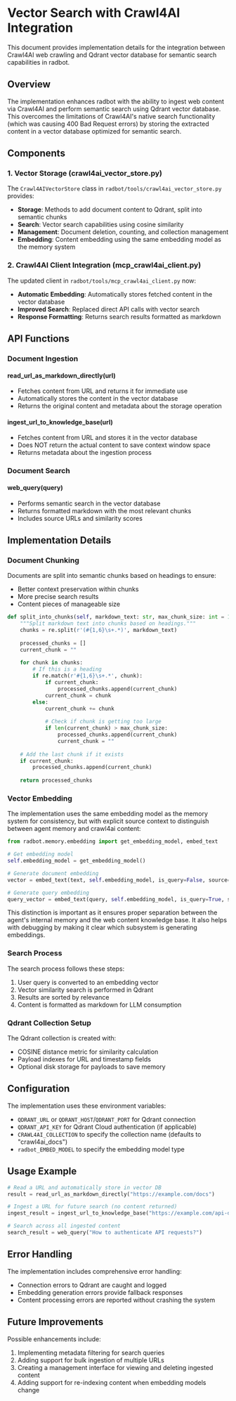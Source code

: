 # Vector Search with Crawl4AI Integration

This document provides implementation details for the integration between Crawl4AI web crawling and Qdrant vector database for semantic search capabilities in radbot.

## Overview

The implementation enhances radbot with the ability to ingest web content via Crawl4AI and perform semantic search using Qdrant vector database. This overcomes the limitations of Crawl4AI's native search functionality (which was causing 400 Bad Request errors) by storing the extracted content in a vector database optimized for semantic search.

## Components

### 1. Vector Storage (crawl4ai_vector_store.py)

The `Crawl4AIVectorStore` class in `radbot/tools/crawl4ai_vector_store.py` provides:

- **Storage**: Methods to add document content to Qdrant, split into semantic chunks
- **Search**: Vector search capabilities using cosine similarity
- **Management**: Document deletion, counting, and collection management
- **Embedding**: Content embedding using the same embedding model as the memory system

### 2. Crawl4AI Client Integration (mcp_crawl4ai_client.py)

The updated client in `radbot/tools/mcp_crawl4ai_client.py` now:

- **Automatic Embedding**: Automatically stores fetched content in the vector database
- **Improved Search**: Replaced direct API calls with vector search
- **Response Formatting**: Returns search results formatted as markdown

## API Functions

### Document Ingestion

#### read_url_as_markdown_directly(url)
- Fetches content from URL and returns it for immediate use
- Automatically stores the content in the vector database
- Returns the original content and metadata about the storage operation

#### ingest_url_to_knowledge_base(url)
- Fetches content from URL and stores it in the vector database
- Does NOT return the actual content to save context window space
- Returns metadata about the ingestion process

### Document Search

#### web_query(query)
- Performs semantic search in the vector database
- Returns formatted markdown with the most relevant chunks
- Includes source URLs and similarity scores

## Implementation Details

### Document Chunking

Documents are split into semantic chunks based on headings to ensure:
- Better context preservation within chunks
- More precise search results
- Content pieces of manageable size

```python
def split_into_chunks(self, markdown_text: str, max_chunk_size: int = 1000) -> List[str]:
    """Split markdown text into chunks based on headings."""
    chunks = re.split(r'(#{1,6}\s+.*)', markdown_text)
    
    processed_chunks = []
    current_chunk = ""
    
    for chunk in chunks:
        # If this is a heading
        if re.match(r'#{1,6}\s+.*', chunk):
            if current_chunk:
                processed_chunks.append(current_chunk)
            current_chunk = chunk
        else:
            current_chunk += chunk
            
            # Check if chunk is getting too large
            if len(current_chunk) > max_chunk_size:
                processed_chunks.append(current_chunk)
                current_chunk = ""
    
    # Add the last chunk if it exists
    if current_chunk:
        processed_chunks.append(current_chunk)
    
    return processed_chunks
```

### Vector Embedding

The implementation uses the same embedding model as the memory system for consistency, but with explicit source context to distinguish between agent memory and crawl4ai content:

```python
from radbot.memory.embedding import get_embedding_model, embed_text

# Get embedding model
self.embedding_model = get_embedding_model()

# Generate document embedding
vector = embed_text(text, self.embedding_model, is_query=False, source="crawl4ai")

# Generate query embedding
query_vector = embed_text(query, self.embedding_model, is_query=True, source="crawl4ai")
```

This distinction is important as it ensures proper separation between the agent's internal memory and the web content knowledge base. It also helps with debugging by making it clear which subsystem is generating embeddings.

### Search Process

The search process follows these steps:

1. User query is converted to an embedding vector
2. Vector similarity search is performed in Qdrant
3. Results are sorted by relevance
4. Content is formatted as markdown for LLM consumption

### Qdrant Collection Setup

The Qdrant collection is created with:
- COSINE distance metric for similarity calculation
- Payload indexes for URL and timestamp fields
- Optional disk storage for payloads to save memory

## Configuration

The implementation uses these environment variables:

- `QDRANT_URL` or `QDRANT_HOST`/`QDRANT_PORT` for Qdrant connection
- `QDRANT_API_KEY` for Qdrant Cloud authentication (if applicable)
- `CRAWL4AI_COLLECTION` to specify the collection name (defaults to "crawl4ai_docs")
- `radbot_EMBED_MODEL` to specify the embedding model type

## Usage Example

```python
# Read a URL and automatically store in vector DB
result = read_url_as_markdown_directly("https://example.com/docs")

# Ingest a URL for future search (no content returned)
ingest_result = ingest_url_to_knowledge_base("https://example.com/api-docs")

# Search across all ingested content
search_result = web_query("How to authenticate API requests?")
```

## Error Handling

The implementation includes comprehensive error handling:

- Connection errors to Qdrant are caught and logged
- Embedding generation errors provide fallback responses
- Content processing errors are reported without crashing the system

## Future Improvements

Possible enhancements include:

1. Implementing metadata filtering for search queries
2. Adding support for bulk ingestion of multiple URLs
3. Creating a management interface for viewing and deleting ingested content
4. Adding support for re-indexing content when embedding models change